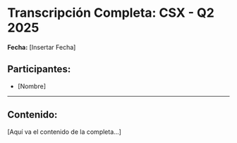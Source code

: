 # Transcripción Completa: CSX - Q2 2025

**Fecha:** [Insertar Fecha]

## Participantes:
* [Nombre]

---

## Contenido:

[Aquí va el contenido de la completa...]